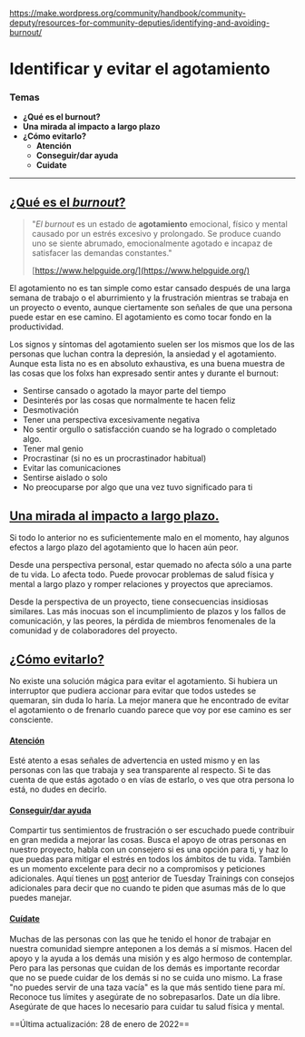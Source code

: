 https://make.wordpress.org/community/handbook/community-deputy/resources-for-community-deputies/identifying-and-avoiding-burnout/

# Identificar y evitar el agotamiento

### Temas
- **¿Qué es el burnout?**
- **Una mirada al impacto a largo plazo**
- **¿Cómo evitarlo?**
    - **Atención**
    - **Conseguir/dar ayuda**
    - **Cuidate**

---

## [¿Qué es el *burnout*?](https://make.wordpress.org/community/handbook/community-deputy/resources-for-community-deputies/identifying-and-avoiding-burnout/#what-is-burnout)

> "*El burnout* es un estado de **agotamiento** emocional, físico y mental causado por un estrés excesivo y prolongado. Se produce cuando uno se siente abrumado, emocionalmente agotado e incapaz de satisfacer las demandas constantes."
> 
> [https://www.helpguide.org/](https://www.helpguide.org/)

El agotamiento no es tan simple como estar cansado después de una larga semana de trabajo o el aburrimiento y la frustración mientras se trabaja en un proyecto o evento, aunque ciertamente son señales de que una persona puede estar en ese camino. El agotamiento es como tocar fondo en la productividad.

Los signos y síntomas del agotamiento suelen ser los mismos que los de las personas que luchan contra la depresión, la ansiedad y el agotamiento. Aunque esta lista no es en absoluto exhaustiva, es una buena muestra de las cosas que los folxs han expresado sentir antes y durante el burnout:

- Sentirse cansado o agotado la mayor parte del tiempo
- Desinterés por las cosas que normalmente te hacen feliz
- Desmotivación
- Tener una perspectiva excesivamente negativa
- No sentir orgullo o satisfacción cuando se ha logrado o completado algo.
- Tener mal genio
- Procrastinar (si no es un procrastinador habitual)
- Evitar las comunicaciones
- Sentirse aislado o solo
- No preocuparse por algo que una vez tuvo significado para ti

## [Una mirada al impacto a largo plazo.](https://make.wordpress.org/community/handbook/community-deputy/resources-for-community-deputies/identifying-and-avoiding-burnout/#a-look-at-the-long-term-impact)

Si todo lo anterior no es suficientemente malo en el momento, hay algunos efectos a largo plazo del agotamiento que lo hacen aún peor.

Desde una perspectiva personal, estar quemado no afecta sólo a una parte de tu vida. Lo afecta todo. Puede provocar problemas de salud física y mental a largo plazo y romper relaciones y proyectos que apreciamos.

Desde la perspectiva de un proyecto, tiene consecuencias insidiosas similares. Las más inocuas son el incumplimiento de plazos y los fallos de comunicación, y las peores, la pérdida de miembros fenomenales de la comunidad y de colaboradores del proyecto.

## [¿Cómo evitarlo?](https://make.wordpress.org/community/handbook/community-deputy/resources-for-community-deputies/identifying-and-avoiding-burnout/#how-do-we-avoid-it)

No existe una solución mágica para evitar el agotamiento. Si hubiera un interruptor que pudiera accionar para evitar que todos ustedes se quemaran, sin duda lo haría. La mejor manera que he encontrado de evitar el agotamiento o de frenarlo cuando parece que voy por ese camino es ser consciente.

#### [Atención](https://make.wordpress.org/community/handbook/community-deputy/resources-for-community-deputies/identifying-and-avoiding-burnout/#be-aware)

Esté atento a esas señales de advertencia en usted mismo y en las personas con las que trabaja y sea transparente al respecto. Si te das cuenta de que estás agotado o en vías de estarlo, o ves que otra persona lo está, no dudes en decirlo.

#### [Conseguir/dar ayuda](https://make.wordpress.org/community/handbook/community-deputy/resources-for-community-deputies/identifying-and-avoiding-burnout/#get-give-some-help)

Compartir tus sentimientos de frustración o ser escuchado puede contribuir en gran medida a mejorar las cosas. Busca el apoyo de otras personas en nuestro proyecto, habla con un consejero si es una opción para ti, y haz lo que puedas para mitigar el estrés en todos los ámbitos de tu vida. También es un momento excelente para decir no a compromisos y peticiones adicionales. Aquí tienes un [post](https://make.wordpress.org/community/2020/08/04/tuesday-trainings-its-not-always-easy-to-just-say-no/) anterior de Tuesday Trainings con consejos adicionales para decir que no cuando te piden que asumas más de lo que puedes manejar.

#### [Cuídate](https://make.wordpress.org/community/handbook/community-deputy/resources-for-community-deputies/identifying-and-avoiding-burnout/#take-care)

Muchas de las personas con las que he tenido el honor de trabajar en nuestra comunidad siempre anteponen a los demás a sí mismos. Hacen del apoyo y la ayuda a los demás una misión y es algo hermoso de contemplar. Pero para las personas que cuidan de los demás es importante recordar que no se puede cuidar de los demás si no se cuida uno mismo. La frase "no puedes servir de una taza vacía" es la que más sentido tiene para mí. Reconoce tus límites y asegúrate de no sobrepasarlos. Date un día libre. Asegúrate de que haces lo necesario para cuidar tu salud física y mental.

==Última actualización: 28 de enero de 2022==